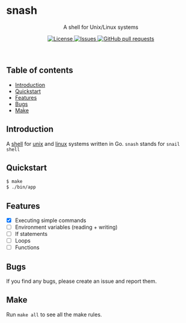 <p align="center">
	<h1>snash</h1>
	<p align="center">A shell for Unix/Linux systems</p>
</p>
<p align="center">
	<a href="./LICENSE">
		<img alt="License" src="https://img.shields.io/badge/license-GPL-blue?color=7aca00"/>
	</a>
	<a href="https://github.com/LordOfTrident/snash/issues">
		<img alt="Issues" src="https://img.shields.io/github/issues/LordOfTrident/snash?color=0088ff"/>
	</a>
	<a href="https://github.com/LordOfTrident/snash/pulls">
		<img alt="GitHub pull requests" src="https://img.shields.io/github/issues-pr/LordOfTrident/snash?color=0088ff"/>
	</a>
	<br><br><br>
</p>

## Table of contents
* [Introduction](#introduction)
* [Quickstart](#quickstart)
* [Features](#features)
* [Bugs](#bugs)
* [Make](#make)

## Introduction
A [shell](https://en.wikipedia.org/wiki/Unix_shell) for [unix](https://en.wikipedia.org/wiki/Unix) and
[linux](https://en.wikipedia.org/wiki/Linux) systems written in Go.
`snash` stands for `snail shell`

## Quickstart
```sh
$ make
$ ./bin/app
```

## Features
- [X] Executing simple commands
- [ ] Environment variables (reading + writing)
- [ ] If statements
- [ ] Loops
- [ ] Functions

## Bugs
If you find any bugs, please create an issue and report them.

## Make
Run `make all` to see all the make rules.
